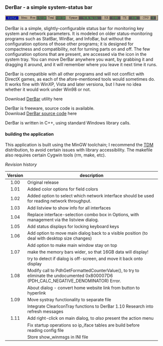 ### DerBar - a simple system-status bar

![DerBar without title bar](images/derbar.notitle.jpg)

DerBar is a simple, slightly-configurable status bar for monitoring key system and network parameters.  It is modeled on older status-monitoring programs such as StatBar, WinBar, and InfoBar, but without the configuration options of those other programs; it is designed for compactness and compatibility, not for turning parts on and off.  The few configuration options that are present, are accessed via the icon in the system tray.  You can move DerBar anywhere you want, by grabbing it and dragging it around, and it will remember where you leave it next time it runs.  

DerBar is compatible with all other programs and will not conflict with DirectX games, as each of the afore-mentioned tools would sometimes do.  It works fine with WinXP, Vista and later versiona, but I have no idea whether it would work under Win98 or not.

Download [DerBar](https://github.com/DerellLicht/bin/raw/master/DerBar.zip) utility here

DerBar is freeware, source code is available.  
Download [DerBar source code](https://github.com/DerellLicht/derbar) here

DerBar is written in C++, using standard Windows library calls.  

#### building the application
This application is built using the MinGW toolchain; I recommend the [TDM](http://tdm-gcc.tdragon.net/) distribution, to avoid certain issues with library accessibility. The makefile also requires certain Cygwin tools (rm, make, etc).

_Revision history_

| Version | description |
| :---: | --- |
| 1.00 | Original release |
| 1.01 | Added color options for field colors |
| 1.02 | Added option to select which network interface should be used for reading network throughput. |
| 1.03 | Add listview to show info for all interfaces |
| 1.04 | Replace interface-selection combo box in Options, with management via the listview dialog. |
| 1.05 | Add status displays for locking keyboard keys |
| 1.06 | Add option to move main dialog back to a visible position (to deal with desktop size changes) |
|      | Add option to make main window stay on top |
| 1.07 | make the memory bars wider, so that 16GB data will display! |
|      | try to detect if dialog is off-screen, and move it back onto display |
| 1.08 | Modify call to PdhGetFormattedCounterValue(), to try to eliminate the undocumented 0x800007D6 (PDH_CALC_NEGATIVE_DENOMINATOR) Error. |
|      | About dialog - convert home website link from button to hyperlink |
| 1.09 | Move systray functionality to separate file |
|      | Integrate ClearIconTray functions to DerBar 1.10 Research into refresh messages |
| 1.11 | Add right-click on main dialog, to *also* present the action menu |
|      | Fix startup operations so ip_iface tables are build before reading config file |
|      | Store show_winmsgs in INI file |
